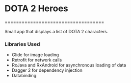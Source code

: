 # DOTA 2 Heroes
===================================

Small app that displays a list of DOTA 2 characters.

### Libraries Used

* Glide for image loading
* Retrofit for network calls
* RxJava and RxAndroid for asynchronous loading of data
* Dagger 2 for dependency injection
* Databinding

